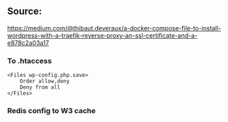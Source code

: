 ## Source:
https://medium.com/@thibaut.deveraux/a-docker-compose-file-to-install-wordpress-with-a-traefik-reverse-proxy-an-ssl-certificate-and-a-e878c2a03a17


### To .htaccess
```
<Files wp-config.php.save>
    Order allow,deny
    Deny from all
</Files>
```
### Redis config to W3 cache
